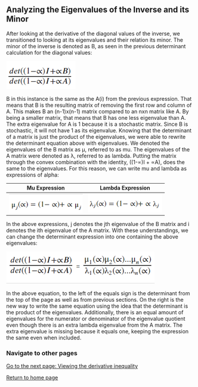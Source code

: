 ## Analyzing the Eigenvalues of the Inverse and its Minor

After looking at the derivative of the diagonal values of the inverse, we transitioned to looking at its eigenvalues and their relation its minor. The minor of the inverse is denoted as B, as seen in the previous determinant calculation for the diagonal values:

![](images/determinant_expression_using_b.png)

B in this instance is the same as the A(i) from the previous expression. That means that B is the resulting matrix of removing the first row and column of A. This makes B an (n-1)x(n-1)  matrix compared to an nxn matrix like A. By being a smaller matrix, that means that B has one less eigenvalue than A. The extra eigenvalue for A is 1 because it is a stochastic matrix. Since B is stochastic, it will not have 1 as its eigenvalue. Knowing that the determinant of a matrix is just the product of the eigenvalues, we were able to rewrite the determinant equation above with eigenvalues. We denoted the eigenvalues of the B matrix as μ, referred to as mu. The eigenvalues of the A matrix were denoted as λ, referred to as lambda. Putting the matrix through the convex combination with the identity, ((1-∝)I + ∝A), does the same to the eigenvalues. For this reason, we can write mu and lambda as expressions of alpha:

|Mu Expression | Lambda Expression|
| ----------  | ------------ |
|![](images/mu_expression.png)| ![](images/lambda_expression.png) |

In the above expressions, j denotes the jth eigenvalue of the B matrix and i denotes the ith eigenvalue of the A matrix. With these understandings, we can change the determinant expression into one containing the above eigenvalues:
                     
![](images/eigenvalue_equation.png)

In the above equation, to the left of the equals sign is the determinant from the top of the page as well as from previous sections. On the right is the new way to write the same equation using the idea that the determinant is the product of the eigenvalues. Additionally, there is an equal amount of eigenvalues for the numerator or denominator of the eigenvalue quotient even though there is an extra lambda eigenvalue from the A matrix. The extra eigenvalue is missing because it equals one, keeping the expression the same even when included. 
                                                                                                         

### Navigate to other pages
[Go to the next page: Viewing the derivative inequality](inequality_findings.md)

[Return to home page](README.md)



